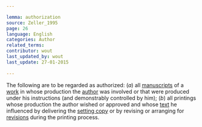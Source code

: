 ```yaml
---

lemma: authorization
source: Zeller_1995
page: 26 
language: English
categories: Author
related_terms: 
contributor: wout
last_updated_by: wout
last_update: 27-01-2015
        
---
```


The following are to be regarded as authorized: (_a_) all [manuscripts](manuscript.html) of a [work](work.html) in whose production the [author](author.html) was involved or that were produced under his instructions (and demonstrably controlled by him); (_b_) all printings whose production the author wished or approved and whose [text](text.html) he influenced by delivering the [setting copy](settingCopy.html) or by revising or arranging for [revisions](revision.html) during the printing process.

